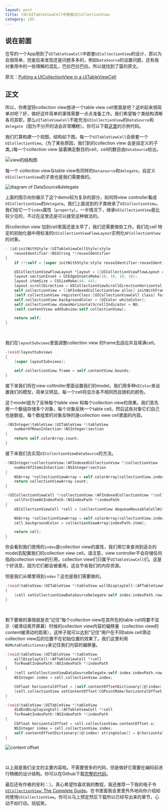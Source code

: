 ```yaml
---
layout: post
title: (译)UITableViewCell中嵌套UICollectionView
category: iOS
---
```


## 说在前面

在写的一个App用到了`UITableViewCell`中嵌套`UICollectionView`的设计，原以为会很简单，但是后来发现还是问题多多的，例如`DataSource`的设置问题，还有我对重用中的一些理解的混乱，巴拉巴拉巴拉。所以就找到了篇的原文。  

原文：[Putting a UICollectionView in a UITableViewCell](http://ashfurrow.com/blog/putting-a-uicollectionview-in-a-uitableviewcell/)

  

## 正文

所以，你希望将collection view放进一个table view cell里面是吧？这听起来很简单对吧？好，做好这件简单的事情需要一点点准备工作。我们希望每个类结构清晰各司其职，那么`UITableViewCell`不能充当`UICollectionView`的`DataSource`和`delegate`（因为不分开的话会非常糟糕）。你可以下载[这里](https://github.com/AshFurrow/AFTabledCollectionView)的示例代码。  

   

我们打算构建一个视图，结构如下图。每一个`UITableViewCell`会嵌套一个`UICollectionView`。(为了某些原因，我们到的collection view 会是自定义的子类。)每一个collection view 装着确定数目的cell，cell的数目由`DataSource`给出。  

![view的结构图](http://ashfurrow.com/img/import/blog/putting-a-uicollectionview-in-a-uitableviewcell/AFE11F3C86B04CDF9EDB1F080C6668EB.png)

  

每一个 collection view与table view有同样的`Datasource`和`delegate`，自定义`UICollectionView`的子类也是我们需要做的。  

![diagram of DataSource&delegate](http://ashfurrow.com/img/import/blog/putting-a-uicollectionview-in-a-uitableviewcell/E26436B73EEE4D06A38646AEDAFC9692.png)         

 上面的图示向你展示了这个demo较为复杂的部分，如何将view controller看成`UICollectionView`的`delegate`。我们上面说到的子类继承了`UICollectionView`，我们给它一个`index`属性（`property`）。一半情况下，继承`UICollectionView`是比较少见的，不过在这里还是可以接受这种做法的。  

  

将collection view 加到cell里面还是太早了，我们还需要做些工作。我们在cell 特定的初始化器中用标准的`UICollectionViewFlowLayout`实例化`AFCollectionView`的对象。  

```objective-c
- (id)initWithStyle:(UITableViewCellStyle)style 
    reuseIdentifier:(NSString *)reuseIdentifier
{
    if (!(self = [super initWithStyle:style reuseIdentifier:reuseIdentifier])) return nil;

    UICollectionViewFlowLayout *layout = [[UICollectionViewFlowLayout alloc] init];
    layout.sectionInset = UIEdgeInsetsMake(10, 10, 10, 10);
    layout.itemSize = CGSizeMake(44, 44);
    layout.scrollDirection = UICollectionViewScrollDirectionHorizontal;
    self.collectionView = [[AFIndexedCollectionView alloc] initWithFrame:CGRectZero collectionViewLayout:layout];
    [self.collectionView registerClass:[UICollectionViewCell class] forCellWithReuseIdentifier:CollectionViewCellIdentifier];
    self.collectionView.backgroundColor = [UIColor whiteColor];
    self.collectionView.showsHorizontalScrollIndicator = NO;
    [self.contentView addSubview:self.collectionView];

    return self;
}
```

​    

我们在`layoutSubviews`里面调整collection view 的frame去适应并且填满cell。

```objective-c
-(void)layoutSubviews
{
    [super layoutSubviews];

    self.collectionView.frame = self.contentView.bounds;
}
```

  

接下来我们将在view colltroller里面设置我们的model。我们用多种`UIColor`来设置我们的模型，简单又明显。每一个cell将显示各不相同而且随机的颜色。   

  

这个model是为了反映每个table view 和每个collection view的效果。我们首先用一个数组存储多个对象，每个对象反映一个table cell。然后这些对象它们自己也是数组，每个数组里的对象反映的是collection view cell里面的内容。

```objective-c
-(NSInteger)tableView:(UITableView *)tableView 
    numberOfRowsInSection:(NSInteger)section
{
    return self.colorArray.count;
}
```

   

接下来我们去实现`UICollectionViewDataSource`的方法。

```objective-c
-(NSInteger)collectionView:(AFIndexedCollectionView *)collectionView 
    numberOfItemsInSection:(NSInteger)section
{
    NSArray *collectionViewArray = self.colorArray[collectionView.index];
    return collectionViewArray.count;
}

-(UICollectionViewCell *)collectionView:(AFIndexedCollectionView *)collectionView 
    cellForItemAtIndexPath:(NSIndexPath *)indexPath
{    
    UICollectionViewCell *cell = [collectionView dequeueReusableCellWithReuseIdentifier:CollectionViewCellIdentifier forIndexPath:indexPath];

    NSArray *collectionViewArray = self.colorArray[collectionView.index];
    cell.backgroundColor = collectionViewArray[indexPath.item];

    return cell;
}
```

  

你会看到我们使用的`index`是collection view的属性，我们用它来查询到适合的model去配置我们的collection view cell。请注意，view controller不会存储任何指向collection view的引用，collection view们只属于`UITableViewCell`们。这是个好消息，因为它们都会被重用，这会节省我们的内存资源。  

  

但是我们从哪里得到`index`？这也是我们需要做的。  

```objective-c
-(void)tableView:(UITableView *)tableView willDisplayCell:(AFTableViewCell *)cell forRowAtIndexPath:(NSIndexPath *)indexPath
{
    [cell setCollectionViewDataSourceDelegate:self index:indexPath.row];
}
```

​     

剩下要做的事情就是去“记住”每个collection view在其所在的table cell将要不显示（被滑动离开屏幕）时候的collection view内容的偏移量（collection view的content被滑动的距离），这样子就可以达到“记住”用户在不同table cell滑动collection view后的位置不在初始位置的效果了。我们这里利用`NSMutableDictionary`来记住我们内容的偏移量。  

```objective-c
-(void)tableView:(UITableView *)tableView 
    willDisplayCell:(AFTableViewCell *)cell 
    forRowAtIndexPath:(NSIndexPath *)indexPath
{
    [cell setCollectionViewDataSourceDelegate:self index:indexPath.row];
    NSInteger index = cell.collectionView.index;

    CGFloat horizontalOffset = [self.contentOffsetDictionary[[@(index) stringValue]] floatValue];
    [cell.collectionView setContentOffset:CGPointMake(horizontalOffset, 0)];
}

-(void)tableView:(UITableView *)tableView 
    didEndDisplayingCell:(AFTableViewCell *)cell 
    forRowAtIndexPath:(NSIndexPath *)indexPath
{
    CGFloat horizontalOffset = cell.collectionView.contentOffset.x;
    NSInteger index = cell.collectionView.index;
    self.contentOffsetDictionary[[@(index) stringValue]] = @(horizontalOffset);
}
```

![content offset](http://ashfurrow.com/img/import/blog/putting-a-uicollectionview-in-a-uitableviewcell/1DA58865F87F4E9696A16088F491E04D.png)

​    

以上就是我们全文的主要内容啦。不需要很多的代码，但是做好它需要在编码前进行稍微的设计结构。你可以在Github下载[完整的代码](https://github.com/AshFurrow/AFTabledCollectionView)。  

  

最后还有作者的安利：）。真心希望你喜欢我的教程，我还推荐一下我的电子书[`UICollectionView`: The Complete Guide](http://click.linksynergy.com/fs-bin/click?id=3JVIZPzOhac&subid=&offerid=145238.1&type=10&tmpid=3559&RD_PARM1=http%253A%252F%252Fwww.informit.com%252Fstore%252Fios-uicollectionview-the-complete-guide-9780133410945)。在书里面我会里里外外地向你介绍如何使用`UICollectionView`。你可以马上预定然后下载所以已经写出来的章节，心动不如行动。括弧笑。